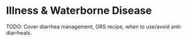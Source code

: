 # Illness & Waterborne Disease

TODO: Cover diarrhea management, ORS recipe, when to use/avoid anti-diarrheals.

